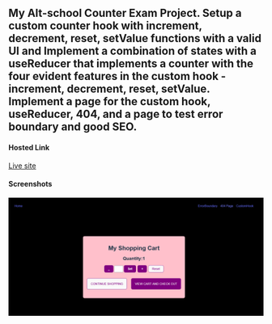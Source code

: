 ## My Alt-school Counter Exam Project. Setup a custom counter hook with increment, decrement, reset, setValue functions with a valid UI and Implement a combination of states with a useReducer that implements a counter with the four evident features in the custom hook -  increment, decrement, reset, setValue. Implement a page for the custom hook, useReducer, 404, and a page to test error boundary and good SEO.

#### Hosted Link 
[Live site](https://my-exam-project.vercel.app/)

#### Screenshots
![Project Image](./My-exam-screenshot.png)
